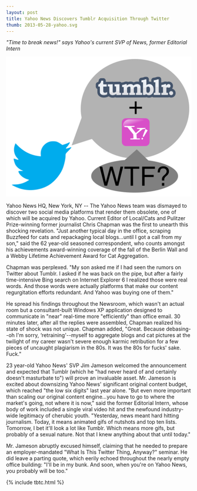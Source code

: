 ```yaml
---
layout: post
title: Yahoo News Discovers Tumblr Acquisition Through Twitter
thumb: 2013-05-28-yahoo.svg
---
```


*"Time to break news!" says Yahoo's current SVP of News, former Editorial Intern*

![Yahoo Tumbles](/assets/2013-05-28-yahoo.svg)

Yahoo News HQ, New York, NY -- The Yahoo News team was dismayed to discover two social media platforms that render them obsolete, one of which will be acquired by Yahoo. Current Editor of Local/Cats and Pulitzer Prize-winning former journalist Chris Chapman was the first to unearth this shocking revelation. "Just another typical day in the office, scraping Buzzfeed for cats and repackaging local blogs...until I got a call from my son," said the 62 year-old seasoned correspondent, who counts amongst his achievements award-winning coverage of the fall of the Berlin Wall and a Webby Lifetime Achievement Award for Cat Aggregation. 

Chapman was perplexed. "My son asked me if I had seen the rumors on Twitter about Tumblr. I asked if he was back on the pipe, but after a fairly time-intensive Bing search on Internet Explorer 6 I realized those were real words. And those words were actually platforms that make our content regurgitation efforts redundant. And Yahoo was buying one of them." 

He spread his findings throughout the Newsroom, which wasn't an actual room but a consultant-built Windows XP application designed to communicate in "near" real-time more "efficiently" than office email. 30 minutes later, after all the replies were assembled, Chapman realized his state of shock was not unique. Chapman added, "Great. Because debasing--oh I'm sorry, ‘retraining'--myself to aggregate blogs and cat pictures at the twilight of my career wasn't severe enough karmic retribution for a few pieces of uncaught plagiarism in the 80s. It was the 80s for fucks' sake. Fuck."

23 year-old Yahoo News' SVP Jim Jameson welcomed the announcement and expected that Tumblr (which he "had never heard of and certainly doesn't masturbate to") will prove an invaluable asset. Mr. Jameson is excited about downsizing Yahoo News' significant original content budget, which reached "the low six digits" last year alone. "But even more important than scaling our original content engine...you have to go to where the market's going, not where it is now," said the former Editorial Intern, whose body of work included a single viral video hit and the newfound industry-wide legitimacy of cherubic youth. "Yesterday, news meant hard hitting journalism. Today, it means animated gifs of nutshots and top ten lists. Tomorrow, I bet it'll look a lot like Tumblr. Which means more gifs, but probably of a sexual nature. Not that I knew anything about that until today."

Mr. Jameson abruptly excused himself, claiming that he needed to prepare an employer-mandated "What Is This Twitter Thing, Anyway?" seminar. He did leave a parting quote, which eerily echoed throughout the nearly empty office building: "I'll be in my bunk. And soon, when you're on Yahoo News, you probably will be too." 

{% include tbtc.html %}
